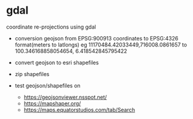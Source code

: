 # gdal
coordinate re-projections using gdal 

- conversion geojson from EPSG:900913 coordinates to EPSG:4326 format(meters to latlongs)
eg 11170484.42033449,716008.0861657 to 100.346168858054654, 6.418542845795422
- convert geojson to esri shapefiles
- zip shapefiles 

- test geojson/shapefiles on
  - https://geojsonviewer.nsspot.net/
  - https://mapshaper.org/ 
  - https://maps.equatorstudios.com/tab/Search
